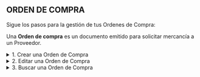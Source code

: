 ## **ORDEN DE COMPRA**

Sigue los pasos para la gestión de tus Ordenes de Compra:  

Una **Orden de compra** es un documento emitido para solicitar mercancía a un Proveedor.  

<details><summary class="text-primary">1. Crear una Orden de Compra</summary>
        <p>1.1  En la esquina inferior derecha, haz clic en <b>Boton + Rojo</b></p>
        <p>1.2 La Fecha Expedición y Fecha Vencimiento se cargan con la fecha del día. El No. de Factura es un consecutivo automático del sistema.</p>
        <p>Relaciona el Proveedor buscandolo por No. de documento o Nombre. Si el Proveedor es nuevo puedes crearlo desde el <b>icono Rojo</b>. Al guardar el Proveedor se relaciona con la Orden de Compra actual.</p>
        <p>*Recuerda que puedes Buscar el Proveedor o la Empresa por No. de Documento. (Selecciona el tipo de documento, digita el número de documento y haz clic en el icono de la lupa).</p>
        <p>1.3 En la pestaña <b>Productos y Servicios</b> busca los productos o servicios por Código o Nombre. Ajusta la Cantidad, % de IVA, % de descuento si es necesario. Haz clic en <b>Agregar</b>.</p>
        <p>1.4 En la pestaña de <b>Pagos y Abonos (F10)</b> agrega el pago digitando el valor recibido y seleccionando la Forma de pago. Haz clic en <b>Agregar</b>.</p>
        <p>1.5 Para finalizar cierra la ventana.</p>
        <p>*Puedes imprimir una Orden de Compra dando clic derecho y opción <b>Imprimir</b>.</p>
        <p>*Puedes imprimir una Orden de Compra en tamaño media carta dando clic derecho y opción <b>Vista Previa</b>.</p>
        <p>*Puedes convertir una Orden de Compra a una Factura de Compra o Remisión de Entrada dando clic derecho y opción <b>Convertir</b>.</p>
</details>

<details><summary class="text-primary">2. Editar una Orden de Compra</summary>
        <p>2.1 Haz clic derecho sobre la Orden de compra y selecciona la opción <b>Editar</b>.</p>
        <p>2.2 Edita el Proveedor si es necesario. Agrega o elimina productos o servicios. Agrega un pago o abono. Agregra una Nota u Observación.</p>
        <p>2.3 Haz clic en le bóton <b>Guardar</b>.</p>
</details>

<details><summary class="text-primary">3. Buscar una Orden de Compra</summary>
        <p>3.1 Haz clic en el icono <b>Buscar</b> (Accesos Directos).</p>
        <p>3.2 Digita la información en el campo por el que deseas buscar la Orden de Compra.</p>
        <p>3.4 Visualiza la información en la lista General de Ordenes de Compra.</p>
</details>